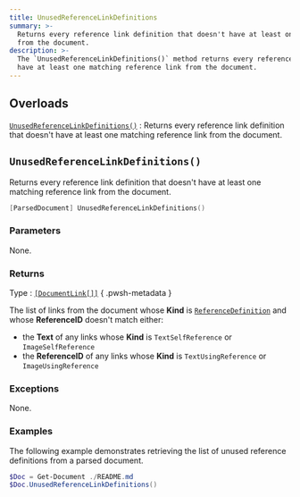 ```yaml
---
title: UnusedReferenceLinkDefinitions
summary: >-
  Returns every reference link definition that doesn't have at least one matching reference link
  from the document.
description: >-
  The `UnusedReferenceLinkDefinitions()` method returns every reference link definition that doesn't
  have at least one matching reference link from the document.
---
```


## Overloads

[`UnusedReferenceLinkDefinitions()`](#unusedreferencelinkdefinitions)
: Returns every reference link definition that doesn't have at least one matching reference link
  from the document.

## `UnusedReferenceLinkDefinitions()`

Returns every reference link definition that doesn't have at least one matching reference link from
the document.

```powershell
[ParsedDocument] UnusedReferenceLinkDefinitions()
```

### Parameters

None.

### Returns

Type
: [`[DocumentLink[]]`][01]
{ .pwsh-metadata }

The list of links from the document whose **Kind** is [`ReferenceDefinition`][02] and whose
**ReferenceID** doesn't match either:

- the **Text** of any links whose **Kind** is `TextSelfReference` or `ImageSelfReference`
- the **ReferenceID** of any links whose **Kind** is `TextUsingReference` or `ImageUsingReference`

### Exceptions

None.

### Examples

The following example demonstrates retrieving the list of unused reference definitions from a parsed
document.

```powershell
$Doc = Get-Document ./README.md
$Doc.UnusedReferenceLinkDefinitions()
```

<!-- Link Reference Definitions -->
[01]: ../../documentlink
[02]: ../../../enums/linkkind#referencedefinition

